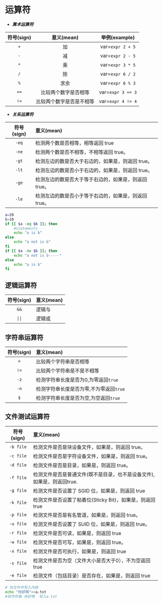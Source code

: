 # 运算符

* ***算术运算符***

| 符号(sign) |   意义(mean)   |    举例(example)    |
|:--------:|:------------:|:-----------------:|
|   `+`    |      加       | var=`expr 2 + 5`  |
|   `-`    |      减       | var=`expr 2 - 5`  |
|   `*`    |      乘       | var=`expr 3 * 5`  |
|   `/`    |      除       | var=`expr 6 / 2`  |
|   `%`    |      求余      | var=`expr 6 % 3`  |
|   `==`   |  比较两个数字是否相等  | var=`expr 3 == 3` |
|   `!=`   | 比较两个数字是否是不相等 | var=`expr 4 != 4` |

* ***关系运算符***

| 符号(sign) | 意义(mean)                      |
|:--------:|:------------------------------|
|  `-eq`   | 检测两个数是否相等，相等返回 true           |
|  `-ne`   | 检测两个数是否不相等，不相等返回 true。        |
|  `-gt`   | 检测左边的数是否大于右边的，如果是，则返回 true。   |
|  `-lt`   | 检测左边的数是否小于右边的，如果是，则返回 true。   |
|  `-ge`   | 检测左边的数是否大于等于右边的，如果是，则返回 true。 |
|  `-le`   | 检测左边的数是否小于等于右边的，如果是，则返回 true。 |

```bash
a=20
b=10
if [[ $a -eq $b ]]; then
    #statements
    echo "a is b"
else
    echo "a not is b"
fi
if [[ $a -ne $b ]]; then
    echo "a not is b-----"
else
    echo "a is b" 
fi
```

## 逻辑运算符

| 符号(sign) | 意义(mean)  |
|:-----------:|:----------|
|  `&&`       |逻辑与      |
|   `\|\|`      |逻辑或      |

## 字符串运算符

| 符号(sign) | 意义(mean)                |
|:--------:|:------------------------|
|   `=`    | 比较两个字符串是否相等             |
|   `!=`   | 比较两个字符串是不是不相等           |
|   `-z`   | 检测字符串长度是否为0,为零返回`true`  |
|   `-n`   | 检测字符串长度是否为零,不为零返回`true` |
|   `$`    | 检测字符串长度是否为空,为空返回`true`  |

## 文件测试运算符
| 符号(sign)  | 意义(mean)                                |
|:---------:|:----------------------------------------|
| `-b file` | 检测文件是否是块设备文件，如果是，则返回 true。              |
| `-c file` | 检测文件是否是字符设备文件，如果是，则返回 true。             |
| `-d file` | 检测文件是否是目录，如果是，则返回 true。                 |
| `-f file` | 检测文件是否是普通文件(既不是目录，也不是设备文件),如果是，则返回true. |
| `-g file` | 检测文件是否设置了 SGID 位，如果是，则返回 true           |
| `-k file` | 检测文件是否设置了粘着位(Sticky Bit)，如果是，则返回 true   |
| `-p file` | 检测文件是否是有名管道，如果是，则返回 true。               |
| `-u file` | 检测文件是否设置了 SUID 位，如果是，则返回 true。          |
| `-r file` | 检测文件是否可读，如果是，则返回 true                   |
| `-w file` | 检测文件是否可写，如果是，则返回 true。                  |
| `-x file` | 检测文件是否可执行，如果是，则返回 true                  |
| `-s file` | 检测文件是否为空（文件大小是否大于0），不为空返回 true          |
| `-e file` | 检测文件（包括目录）是否存在，如果是，则返回 true             |

```bash
# 向文件中写入内容
echo "你好啊">>a.txt
#将字符串 你好啊  写入a.txt
```

